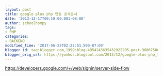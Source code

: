 ```yaml
---
layout: post
title: google plus php 연동 공식문서
date: '2013-12-17T00:50:00.001-08:00'
author: schoolhompy
tags:
- PHP
categories:
- BACKEND
modified_time: '2017-06-25T02:22:51.590-07:00'
blogger_id: tag:blogger.com,1999:blog-4954243635432022205.post-3600750062200945179
blogger_orig_url: https://yunhos.blogspot.com/2013/12/google-plus-php_17.html
---
```


<p><a href="https://developers.google.com/+/web/signin/server-side-flow">https://developers.google.com/+/web/signin/server-side-flow</a></p>